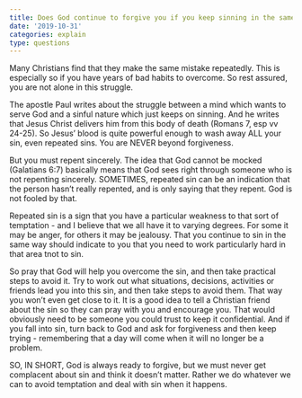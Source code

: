 ```yaml
---
title: Does God continue to forgive you if you keep sinning in the same way?
date: '2019-10-31'
categories: explain
type: questions
---
```

Many Christians find that they make the same mistake repeatedly. This is especially so if you have years of bad habits to overcome. So rest assured, you are not alone in this struggle.

The apostle Paul writes about the struggle between a mind which wants to serve God and a sinful nature which just keeps on sinning.  And he writes that Jesus Christ delivers him from this body of death (Romans 7, esp vv 24-25).  So Jesus’ blood is quite powerful enough to wash away ALL your sin, even repeated sins.  You are NEVER beyond forgiveness.

But you must repent sincerely. The idea that God cannot be mocked (Galatians 6:7) basically means that God sees right through someone who is not repenting sincerely.  SOMETIMES, repeated sin can be an indication that the person hasn’t really repented, and is only saying that they repent.  God is not fooled by that.  

Repeated sin is a sign that you have a particular weakness to that sort of temptation - and I believe that we all have it to varying degrees. For some it may be anger, for others it may be jealousy. That you continue to sin in the same way should indicate to you that you need to work particularly hard in that area tnot to sin.

So pray that God will help you overcome the sin, and then take practical steps to avoid it.  Try to work out what situations, decisions, activities or friends lead you into this sin, and then take steps to avoid them. That way you won’t even get close to it.  It is a good idea to tell a Christian friend about the sin so they can pray with you and encourage you. That would obviously need to be someone you could trust to keep it confidential. And if you fall into sin, turn back to God and ask for forgiveness and then keep trying - remembering that a day will come when it will no longer be a problem.

SO, IN SHORT, God is always ready to forgive, but we must never get complacent about sin and think it doesn’t matter. Rather we do whatever we can to avoid temptation and deal with sin when it happens.
